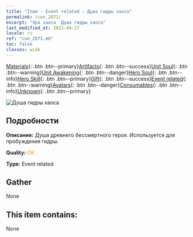 ```yaml
---
title: "Item - Event related - Душа гидры хаоса"
permalink: /con_2071/
excerpt: "Эра хаоса  Душа гидры хаоса"
last_modified_at: 2021-04-27
locale: ru
ref: "con_2071.md"
toc: false
classes: wide
---
```

 [Materials](/ItemsRU/){: .btn .btn--primary}[Artifacts](/ItemsRU/Artifacts/){: .btn .btn--success}[Unit Soul](/ItemsRU/UnitSoul/){: .btn .btn--warning}[Unit Awakening](/ItemsRU/UnitAwakening/){: .btn .btn--danger}[Hero Soul](/ItemsRU/HeroSoul/){: .btn .btn--info}[Hero Skill](/ItemsRU/HeroSkill/){: .btn .btn--primary}[Gift](/ItemsRU/Gift/){: .btn .btn--success}[Event related](/ItemsRU/Events/){: .btn .btn--warning}[Avatars](/ItemsRU/Avatars/){: .btn .btn--danger}[Consumables](/ItemsRU/Consumables/){: .btn .btn--info}[Unknown](/ItemsRU/Unknown/){: .btn .btn--primary}

 ![Душа гидры хаоса](/images/t/juexing_807.jpg)

## Подробности
 **Описание:** Душа древнего бессмертного героя. Используется для пробуждения гидры.

 **Quality:** <span style="color: #FF8C00">OK</span>

 **Type:** Event related

## Gather

  None

## This item contains:

  None

